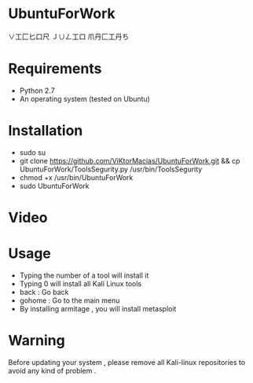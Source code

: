 # UbuntuForWork
∨工匚匕口尺 Ｊ∪ㄥ工口 爪丹匚工丹ち
# Requirements
- Python 2.7
- An operating system (tested on Ubuntu)

# Installation
- sudo su
- git clone https://github.com/ViKtorMacias/UbuntuForWork.git && cp UbuntuForWork/ToolsSegurity.py /usr/bin/ToolsSegurity
- chmod +x /usr/bin/UbuntuForWork
- sudo UbuntuForWork 

# Video


# Usage
- Typing the number of a tool will install it
- Typing 0 will install all Kali Linux tools
- back : Go back
- gohome : Go to the main menu
- By installing armitage , you will install metasploit

# Warning
Before updating your system , please remove all Kali-linux repositories to avoid any kind of problem .